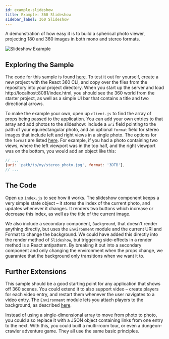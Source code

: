 ```yaml
---
id: example-slideshow
title: Example: 360 Slideshow
sidebar_label: 360 Slideshow
---
```


A demonstration of how easy it is to build a spherical photo viewer, projecting 180 and 360 images in both mono and stereo formats.

![Slideshow Example](/react-360/img/example_slideshow.jpg)

## Exploring the Sample

The code for this sample is found [here](https://github.com/facebook/react-360/tree/master/Samples/Slideshow). To test it out for yourself, create a new project with the React 360 CLI, and copy over the files from the repository into your project directory. When you start up the server and load http://localhost:8081/index.html, you should see the 360 world from the starter project, as well as a simple UI bar that contains a title and two directional arrows.

To make the example your own, open up `client.js` to find the array of props being passed to the application. You can add your own entries to that array and add photos to the slideshow: include a `uri` field pointing to the path of your equirectangular photo, and an optional `format` field for stereo images that include left and right views in a single photo. The options for the `format` are listed [here](/react-360/docs/photos-and-videos.html#mono-and-stereo-formats). For example, if you had a photo containing two views, where the left viewport was in the top half, and the right viewport was on the bottom, you would add an object like this:

```js
// ...
{uri: 'path/to/my/stereo_photo.jpg', format: '3DTB'},
// ...
```

## The Code

Open up `index.js` to see how it works. The slideshow component keeps a very simple state object – it stores the index of the current photo, and updates whenever it changes. It renders two buttons which increase or decrease this index, as well as the title of the current image.

We also include a secondary component, `Background`, that doesn't render anything directly, but uses the `Environment` module and the current URI and Format to change the background. We could have added this directly into the render method of `Slideshow`, but triggering side-effects in a render method is a React antipattern. By breaking it out into a secondary component and only changing the environment when the props change, we guarantee that the background only transitions when we want it to.

## Further Extensions

This sample should be a good starting point for any application that shows off 360 scenes. You could extend it to also support video – create players for each video entry, and restart them whenever the user navigates to a video entry. The `Environment` module lets you attach players to the background, as described [here](/react-360/docs/photos-and-videos.html#displaying-panoramic-videos).

Instead of using a single-dimensional array to move from photo to photo, you could also replace it with a JSON object containing links from one entry to the next. With this, you could built a multi-room tour, or even a dungeon-crawler adventure game. They all use the same basic principles.
